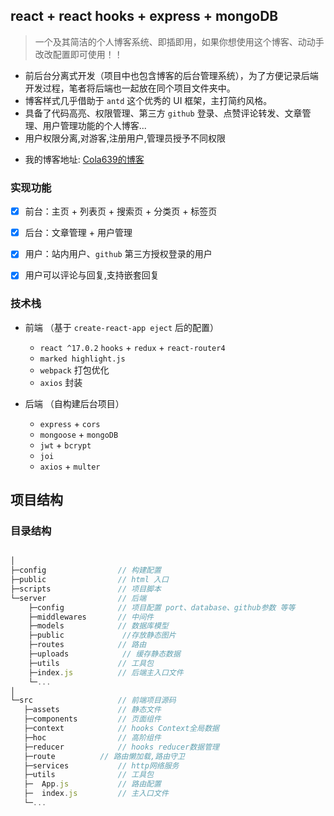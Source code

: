## react + react hooks + express + mongoDB

> 一个及其简洁的个人博客系统、即插即用，如果你想使用这个博客、动动手改改配置即可使用！！

- 前后台分离式开发（项目中也包含博客的后台管理系统），为了方便记录后端开发过程，笔者将后端也一起放在同个项目文件夹中。
- 博客样式几乎借助于 `antd` 这个优秀的 UI 框架，主打简约风格。
- 具备了代码高亮、权限管理、第三方 `github` 登录、点赞评论转发、文章管理、用户管理功能的个人博客...
- 用户权限分离,对游客,注册用户,管理员授予不同权限


* 我的博客地址: [Cola639的博客](http://www.gzgxh.top)



### 实现功能

- [x] 前台：主页 + 列表页 + 搜索页 + 分类页 + 标签页
- [x] 后台：文章管理 + 用户管理
- [x] 用户：站内用户、`github` 第三方授权登录的用户
- [x] 用户可以评论与回复,支持嵌套回复


### 技术栈

- 前端 （基于 `create-react-app eject` 后的配置）

  - `react ^17.0.2` `hooks` + `redux` + `react-router4`
  - `marked highlight.js`
  - `webpack` 打包优化
  - `axios` 封装

- 后端 （自构建后台项目）
  - `express` + `cors`
  - `mongoose` + `mongoDB`
  - `jwt` + `bcrypt`
  - `joi`
  - `axios` + `multer`


## 项目结构

### 目录结构

```js

│                            
├─config                // 构建配置
├─public                // html 入口
├─scripts               // 项目脚本
└─server                // 后端
    ├─config            // 项目配置 port、database、github参数 等等
    ├─middlewares       // 中间件
    ├─models            // 数据库模型
    ├─public             //存放静态图片
    ├─routes            // 路由
    ├─uploads            // 缓存静态数据
    ├─utils             // 工具包
    ├─index.js          // 后端主入口文件
    └─...
│
└─src                   // 前端项目源码
   ├─assets             // 静态文件
   ├─components         // 页面组件
   ├─context            // hooks Context全局数据
   ├─hoc            	// 高阶组件
   ├─reducer            // hooks reducer数据管理
   ├─route	        // 路由懒加载,路由守卫
   ├─services           // http网络服务
   ├─utils              // 工具包
   ├─  App.js           // 路由配置
   ├─  index.js         // 主入口文件
   └─...

```


